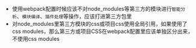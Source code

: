 * 使用webpack配置时候应该不对node_modules等第三方的模块进行`智能分析`、`模块编译`、`插件处理`等操作，应该打进第三方包里
* 对node_modules里第三方模块的css或项目css使用全局引用，如果使用了css modules，那么第三方或项目CSS在webpack配置里应该单独区分出来，不使用css modules
